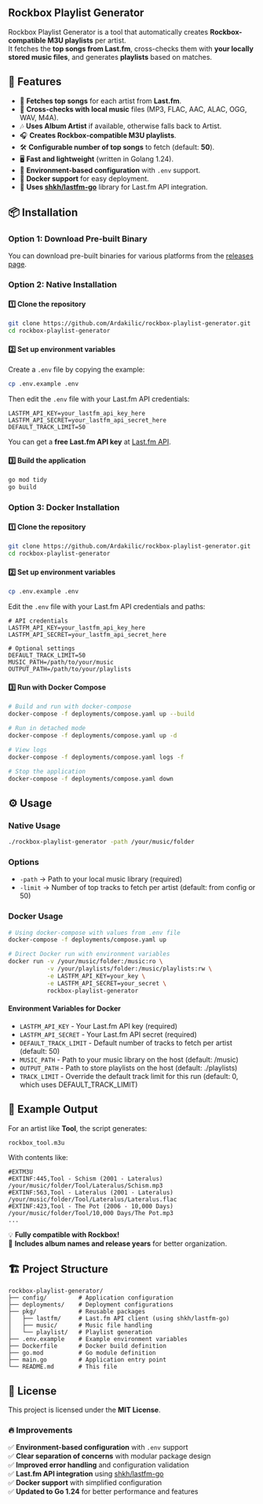 Rockbox Playlist Generator
--------

Rockbox Playlist Generator is a tool that automatically creates **Rockbox-compatible M3U playlists** per artist.  
It fetches the **top songs from Last.fm**, cross-checks them with **your locally stored music files**, and generates **playlists** based on matches.

## 🚀 Features
- 📡 **Fetches top songs** for each artist from **Last.fm**.
- 🎵 **Cross-checks with local music** files (MP3, FLAC, AAC, ALAC, OGG, WAV, M4A).
- 🎶 **Uses Album Artist** if available, otherwise falls back to Artist.
- 🎧 **Creates Rockbox-compatible M3U playlists**.
- 🛠️ **Configurable number of top songs** to fetch (default: **50**).
- 🖥️ **Fast and lightweight** (written in Golang 1.24).
- 🔐 **Environment-based configuration** with `.env` support.
- 🐳 **Docker support** for easy deployment.
- 🔌 **Uses [shkh/lastfm-go](https://github.com/shkh/lastfm-go)** library for Last.fm API integration.

## 📦 Installation

### Option 1: Download Pre-built Binary
You can download pre-built binaries for various platforms from the [releases page](https://github.com/Ardakilic/rockbox-playlist-generator/releases).

### Option 2: Native Installation

#### 1️⃣ Clone the repository
```sh
git clone https://github.com/Ardakilic/rockbox-playlist-generator.git
cd rockbox-playlist-generator
```

#### 2️⃣ Set up environment variables
Create a `.env` file by copying the example:
```sh
cp .env.example .env
```

Then edit the `.env` file with your Last.fm API credentials:
```
LASTFM_API_KEY=your_lastfm_api_key_here
LASTFM_API_SECRET=your_lastfm_api_secret_here
DEFAULT_TRACK_LIMIT=50
```

You can get a **free Last.fm API key** at [Last.fm API](https://www.last.fm/api/account/create).

#### 3️⃣ Build the application
```sh
go mod tidy
go build
```

### Option 3: Docker Installation

#### 1️⃣ Clone the repository
```sh
git clone https://github.com/Ardakilic/rockbox-playlist-generator.git
cd rockbox-playlist-generator
```

#### 2️⃣ Set up environment variables
```sh
cp .env.example .env
```

Edit the `.env` file with your Last.fm API credentials and paths:
```
# API credentials
LASTFM_API_KEY=your_lastfm_api_key_here
LASTFM_API_SECRET=your_lastfm_api_secret_here

# Optional settings
DEFAULT_TRACK_LIMIT=50
MUSIC_PATH=/path/to/your/music
OUTPUT_PATH=/path/to/your/playlists
```

#### 3️⃣ Run with Docker Compose
```sh
# Build and run with docker-compose
docker-compose -f deployments/compose.yaml up --build

# Run in detached mode
docker-compose -f deployments/compose.yaml up -d

# View logs
docker-compose -f deployments/compose.yaml logs -f

# Stop the application
docker-compose -f deployments/compose.yaml down
```

## ⚙️ Usage

### Native Usage
```sh
./rockbox-playlist-generator -path /your/music/folder
```

### Options
- `-path` → Path to your local music library (required)
- `-limit` → Number of top tracks to fetch per artist (default: from config or 50)

### Docker Usage
```sh
# Using docker-compose with values from .env file
docker-compose -f deployments/compose.yaml up

# Direct Docker run with environment variables
docker run -v /your/music/folder:/music:ro \
           -v /your/playlists/folder:/music/playlists:rw \
           -e LASTFM_API_KEY=your_key \
           -e LASTFM_API_SECRET=your_secret \
           rockbox-playlist-generator
```

#### Environment Variables for Docker
- `LASTFM_API_KEY` - Your Last.fm API key (required)
- `LASTFM_API_SECRET` - Your Last.fm API secret (required)
- `DEFAULT_TRACK_LIMIT` - Default number of tracks to fetch per artist (default: 50)
- `MUSIC_PATH` - Path to your music library on the host (default: /music)
- `OUTPUT_PATH` - Path to store playlists on the host (default: ./playlists)
- `TRACK_LIMIT` - Override the default track limit for this run (default: 0, which uses DEFAULT_TRACK_LIMIT)

## 🎵 Example Output
For an artist like **Tool**, the script generates:
```
rockbox_tool.m3u
```
With contents like:
```
#EXTM3U
#EXTINF:445,Tool - Schism (2001 - Lateralus)
/your/music/folder/Tool/Lateralus/Schism.mp3
#EXTINF:563,Tool - Lateralus (2001 - Lateralus)
/your/music/folder/Tool/Lateralus/Lateralus.flac
#EXTINF:423,Tool - The Pot (2006 - 10,000 Days)
/your/music/folder/Tool/10,000 Days/The Pot.mp3
...
```
💡 **Fully compatible with Rockbox!**  
📌 **Includes album names and release years** for better organization.

## 🏗️ Project Structure

```
rockbox-playlist-generator/
├── config/         # Application configuration
├── deployments/    # Deployment configurations
├── pkg/            # Reusable packages
│   ├── lastfm/     # Last.fm API client (using shkh/lastfm-go)
│   ├── music/      # Music file handling
│   └── playlist/   # Playlist generation
├── .env.example    # Example environment variables
├── Dockerfile      # Docker build definition
├── go.mod          # Go module definition
├── main.go         # Application entry point
└── README.md       # This file
```

## 📝 License
This project is licensed under the **MIT License**.

### 🔥 **Improvements**
✅ **Environment-based configuration** with `.env` support  
✅ **Clear separation of concerns** with modular package design  
✅ **Improved error handling** and configuration validation  
✅ **Last.fm API integration** using [shkh/lastfm-go](https://github.com/shkh/lastfm-go)  
✅ **Docker support** with simplified configuration  
✅ **Updated to Go 1.24** for better performance and features